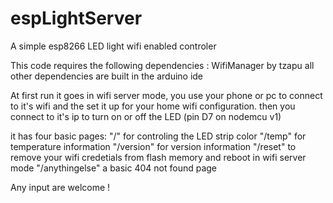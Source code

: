 # espLightServer
A simple esp8266 LED light wifi enabled controler

This code requires the following dependencies :
WifiManager by tzapu
all other dependencies are built in the arduino ide

At first run it goes in wifi server mode, you use your phone or pc to connect to it's wifi
and the set it up for your home wifi configuration. then you connect to it's ip to turn on or off the LED (pin D7 on nodemcu v1)

it has four basic pages:
"/" for controling the LED strip color
"/temp" for temperature information
"/version" for version information
"/reset" to remove your wifi credetials from flash memory and reboot in wifi server mode
"/anythingelse" a basic 404 not found page

Any input are welcome !
